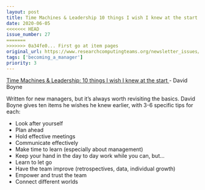 ```yaml
---
layout: post
title: Time Machines & Leadership 10 things I wish I knew at the start -
date: 2020-06-05
<<<<<<< HEAD
issue_number: 27
=======
>>>>>>> 0a34fe0... First go at item pages
original_url: https://www.researchcomputingteams.org/newsletter_issues/0027
tags: ['becoming_a_manager']
priority: 3
---
```


<!-- markdownlint-disable MD033 -->
<!-- markdownlint-disable MD041 -->
<!-- markdownlint-disable MD049 -->

[Time Machines & Leadership: 10 things I wish I knew at the start ](https://medium.com/@boyney123/time-machines-leadership-10-things-i-wish-i-knew-at-the-start-b50cdf45cb45)-
David Boyne

Written for new managers, but it’s always worth revisiting the basics.  David Boyne gives ten items he wishes he knew earlier, with 3-6 specific tips for each:

* Look after yourself
* Plan ahead
* Hold effective meetings
* Communicate effectively
* Make time to learn (especially about management)
* Keep your hand in the day to day work while you can, but…
* Learn to let go
* Have the team improve (retrospectives, data, individual growth)
* Empower and trust the team
* Connect different worlds
